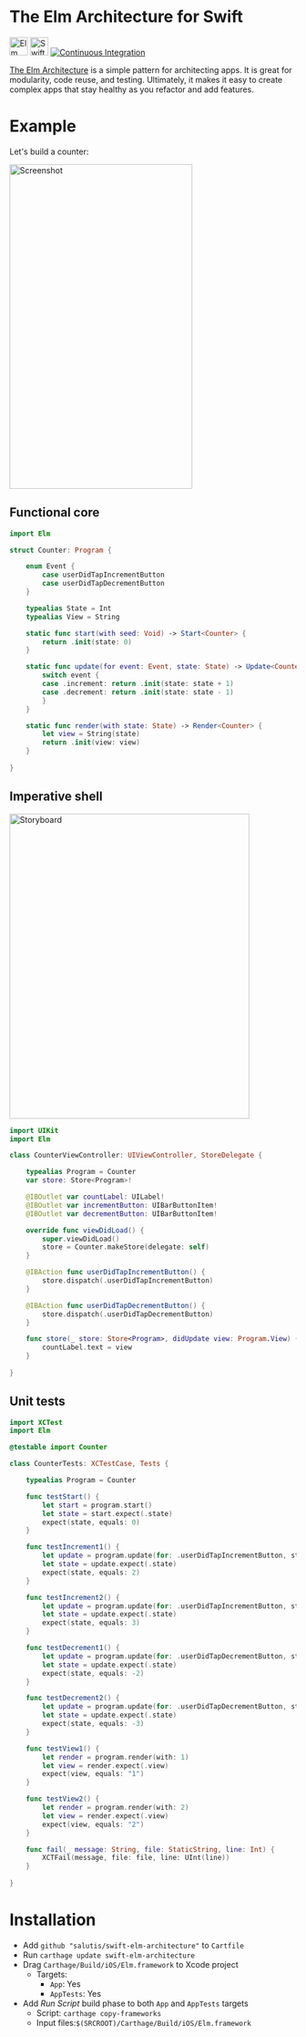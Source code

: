 # The Elm Architecture for Swift

<a href="http://elm-lang.org"><img src="Images/Logo-Elm.png" width="32" height="32" alt="Elm Logo"/></a>
<a href="https://swift.org"><img src="Images/Logo-Swift.png" width="32" height="32" alt="Swift Logo"/></a>
<a href="https://dashboard.buddybuild.com/apps/583f5837a72f6501008044ab/build/latest"><img src="https://dashboard.buddybuild.com/api/statusImage?appID=583f5837a72f6501008044ab&branch=master&build=latest" alt="Continuous Integration"/></a>

[The Elm Architecture](https://guide.elm-lang.org/architecture/) is a simple pattern for architecting apps. It is great for modularity, code reuse, and testing. Ultimately, it makes it easy to create complex apps that stay healthy as you refactor and add features.

# Example

Let's build a counter:

<img src="Images/Screenshot.png" width="321" height="569" alt="Screenshot"/>

## Functional core

```swift
import Elm

struct Counter: Program {

    enum Event {
        case userDidTapIncrementButton
        case userDidTapDecrementButton
    }

    typealias State = Int
    typealias View = String

    static func start(with seed: Void) -> Start<Counter> {
        return .init(state: 0)
    }

    static func update(for event: Event, state: State) -> Update<Counter> {
        switch event {
        case .increment: return .init(state: state + 1)
        case .decrement: return .init(state: state - 1)
        }
    }

    static func render(with state: State) -> Render<Counter> {
        let view = String(state)
        return .init(view: view)
    }
    
}
```

## Imperative shell

<img src="Images/Storyboard.png" width="421" height="535" alt="Storyboard"/>

```swift
import UIKit
import Elm

class CounterViewController: UIViewController, StoreDelegate {

    typealias Program = Counter
    var store: Store<Program>!

    @IBOutlet var countLabel: UILabel!
    @IBOutlet var incrementButton: UIBarButtonItem!
    @IBOutlet var decrementButton: UIBarButtonItem!

    override func viewDidLoad() {
        super.viewDidLoad()
        store = Counter.makeStore(delegate: self)
    }

    @IBAction func userDidTapIncrementButton() {
        store.dispatch(.userDidTapIncrementButton)
    }

    @IBAction func userDidTapDecrementButton() {
        store.dispatch(.userDidTapDecrementButton)
    }

    func store(_ store: Store<Program>, didUpdate view: Program.View) {
        countLabel.text = view
    }
    
}
```

## Unit tests

```swift
import XCTest
import Elm

@testable import Counter

class CounterTests: XCTestCase, Tests {

    typealias Program = Counter

    func testStart() {
        let start = program.start()
        let state = start.expect(.state)
        expect(state, equals: 0)
    }

    func testIncrement1() {
        let update = program.update(for: .userDidTapIncrementButton, state: 1)
        let state = update.expect(.state)
        expect(state, equals: 2)
    }

    func testIncrement2() {
        let update = program.update(for: .userDidTapIncrementButton, state: 2)
        let state = update.expect(.state)
        expect(state, equals: 3)
    }

    func testDecrement1() {
        let update = program.update(for: .userDidTapDecrementButton, state: -1)
        let state = update.expect(.state)
        expect(state, equals: -2)
    }

    func testDecrement2() {
        let update = program.update(for: .userDidTapDecrementButton, state: -2)
        let state = update.expect(.state)
        expect(state, equals: -3)
    }

    func testView1() {
        let render = program.render(with: 1)
        let view = render.expect(.view)
        expect(view, equals: "1")
    }

    func testView2() {
        let render = program.render(with: 2)
        let view = render.expect(.view)
        expect(view, equals: "2")
    }

    func fail(_ message: String, file: StaticString, line: Int) {
        XCTFail(message, file: file, line: UInt(line))
    }
    
}
```

# Installation

* Add `github "salutis/swift-elm-architecture"` to `Cartfile`
* Run `carthage update swift-elm-architecture`
* Drag `Carthage/Build/iOS/Elm.framework` to Xcode project
  * Targets:
    * `App`: Yes
    * `AppTests`: Yes
* Add _Run Script_ build phase to both `App` and `AppTests` targets
  * Script: `carthage copy-frameworks`
  * Input files:`$(SRCROOT)/Carthage/Build/iOS/Elm.framework`
